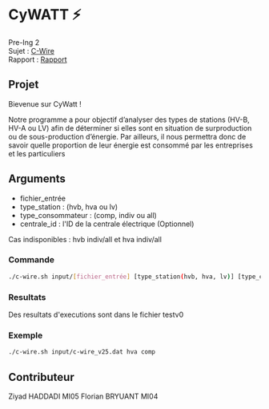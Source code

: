 # CyWATT ⚡

Pre-Ing 2 <br>
Sujet : [C-Wire](Projet_C-Wire.pdf) <br>
Rapport : [Rapport](RapportProjet.pdf) <br>

## Projet

Bievenue sur CyWatt !


Notre programme a pour objectif d’analyser des types de stations (HV-B, HV-A ou LV) afin de déterminer si elles sont en situation de surproduction ou de sous-production d’énergie. Par ailleurs, il nous permettra donc de savoir quelle proportion de leur énergie est consommé par les entreprises et les particuliers

## Arguments 

- fichier_entrée 
- type_station : (hvb, hva ou lv)
- type_consommateur : (comp, indiv ou all)
- centrale_id : l'ID de la centrale électrique (Optionnel)

Cas indisponibles : hvb indiv/all et hva indiv/all

### Commande

```bash
./c-wire.sh input/[fichier_entrée] [type_station(hvb, hva, lv)] [type_consommateur(indiv, comp, all)] (centrale_id)
```
### Resultats

Des resultats d'executions sont dans le fichier testv0

### Exemple

```bash
./c-wire.sh input/c-wire_v25.dat hva comp
```

## Contributeur

Ziyad HADDADI MI05
Florian BRYUANT MI04
